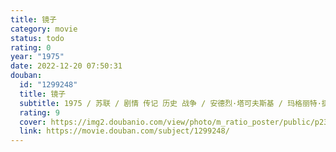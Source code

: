 ```yaml
---
title: 镜子
category: movie
status: todo
rating: 0
year: "1975"
date: 2022-12-20 07:50:31
douban:
  id: "1299248"
  title: 镜子
  subtitle: 1975 / 苏联 / 剧情 传记 历史 战争 / 安德烈·塔可夫斯基 / 玛格丽特·捷列霍娃 因诺肯季·斯莫克图诺夫斯基
  rating: 9
  cover: https://img2.doubanio.com/view/photo/m_ratio_poster/public/p2327630533.jpg
  link: https://movie.douban.com/subject/1299248/
---
```



